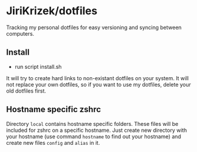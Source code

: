 # JiriKrizek/dotfiles
Tracking my personal dotfiles for easy versioning and syncing between computers.

## Install
   * run script install.sh

It will try to create hard links to non-existant dotfiles on your system. It will not replace your own dotfiles, so if you want to use my dotfiles, delete your old dotfiles first.

## Hostname specific zshrc
Directory `local` contains hostname specific folders. These files will
be included for zshrc on a specific hostname. Just create new directory with
your hostname (use command `hostname` to find out your hostname) and create new
files `config` and `alias` in it.
